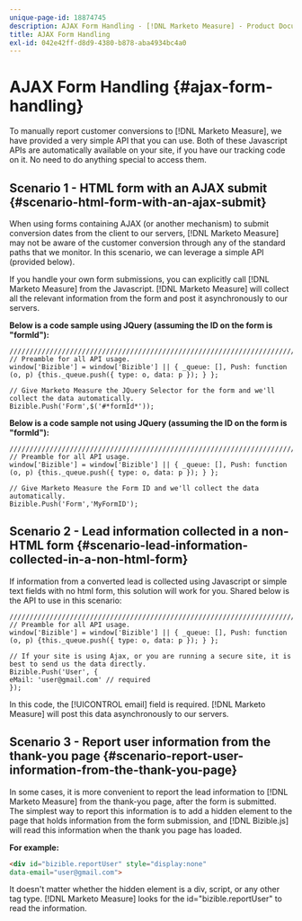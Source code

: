 ```yaml
---
unique-page-id: 18874745
description: AJAX Form Handling - [!DNL Marketo Measure] - Product Documentation
title: AJAX Form Handling
exl-id: 042e42ff-d8d9-4380-b878-aba4934bc4a0
---
```

# AJAX Form Handling {#ajax-form-handling}

To manually report customer conversions to [!DNL Marketo Measure], we have provided a very simple API that you can use. Both of these Javascript APIs are automatically available on your site, if you have our tracking code on it. No need to do anything special to access them.

## Scenario 1 - HTML form with an AJAX submit {#scenario-html-form-with-an-ajax-submit}

When using forms containing AJAX (or another mechanism) to submit conversion dates from the client to our servers, [!DNL Marketo Measure] may not be aware of the customer conversion through any of the standard paths that we monitor. In this scenario, we can leverage a simple API (provided below).

If you handle your own form submissions, you can explicitly call [!DNL Marketo Measure] from the Javascript. [!DNL Marketo Measure] will collect all the relevant information from the form and post it asynchronously to our servers.

**Below is a code sample using JQuery (assuming the ID on the form is "formId"):**

```jquery
///////////////////////////////////////////////////////////////////////  
// Preamble for all API usage.  
window['Bizible'] = window['Bizible'] || { _queue: [], Push: function (o, p) {this._queue.push({ type: o, data: p }); } };  
  
// Give Marketo Measure the JQuery Selector for the form and we'll collect the data automatically.  
Bizible.Push('Form',$('#*formId*'));
```

**Below is a code sample not using JQuery (assuming the ID on the form is "formId"):**

```jquery
///////////////////////////////////////////////////////////////////////  
// Preamble for all API usage.  
window['Bizible'] = window['Bizible'] || { _queue: [], Push: function (o, p) {this._queue.push({ type: o, data: p }); } };  
  
// Give Marketo Measure the Form ID and we'll collect the data automatically.
Bizible.Push('Form','MyFormID');
```

## Scenario 2 - Lead information collected in a non-HTML form {#scenario-lead-information-collected-in-a-non-html-form}

If information from a converted lead is collected using Javascript or simple text fields with no html form, this solution will work for you. Shared below is the API to use in this scenario:

```jquery
///////////////////////////////////////////////////////////////////////  
// Preamble for all API usage.  
window['Bizible'] = window['Bizible'] || { _queue: [], Push: function (o, p) {this._queue.push({ type: o, data: p }); } };  
  
// If your site is using Ajax, or you are running a secure site, it is best to send us the data directly.  
Bizible.Push('User', {
eMail: 'user@gmail.com' // required  
});  
```

In this code, the [!UICONTROL email] field is required. [!DNL Marketo Measure] will post this data asynchronously to our servers.

## Scenario 3 - Report user information from the thank-you page {#scenario-report-user-information-from-the-thank-you-page}

In some cases, it is more convenient to report the lead information to [!DNL Marketo Measure] from the thank-you page, after the form is submitted. The simplest way to report this information is to add a hidden element to the page that holds information from the form submission, and [!DNL Bizible.js] will read this information when the thank you page has loaded.

**For example:**

```html
<div id="bizible.reportUser" style="display:none"  
data-email="user@gmail.com">  
```

It doesn't matter whether the hidden element is a div, script, or any other tag type. [!DNL Marketo Measure] looks for the id="bizible.reportUser" to read the information.
